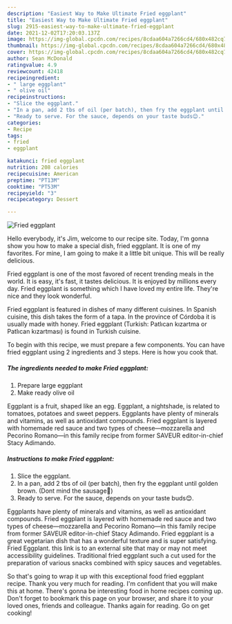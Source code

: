 ```yaml
---
description: "Easiest Way to Make Ultimate Fried eggplant"
title: "Easiest Way to Make Ultimate Fried eggplant"
slug: 2915-easiest-way-to-make-ultimate-fried-eggplant
date: 2021-12-02T17:20:03.137Z
image: https://img-global.cpcdn.com/recipes/8cdaa604a7266cd4/680x482cq70/fried-eggplant-recipe-main-photo.jpg
thumbnail: https://img-global.cpcdn.com/recipes/8cdaa604a7266cd4/680x482cq70/fried-eggplant-recipe-main-photo.jpg
cover: https://img-global.cpcdn.com/recipes/8cdaa604a7266cd4/680x482cq70/fried-eggplant-recipe-main-photo.jpg
author: Sean McDonald
ratingvalue: 4.9
reviewcount: 42418
recipeingredient:
- " large eggplant"
- " olive oil"
recipeinstructions:
- "Slice the eggplant."
- "In a pan, add 2 tbs of oil (per batch), then fry the eggplant until golden brown. (Dont mind the sausage🤣)"
- "Ready to serve. For the sauce, depends on your taste buds😊."
categories:
- Recipe
tags:
- fried
- eggplant

katakunci: fried eggplant 
nutrition: 208 calories
recipecuisine: American
preptime: "PT13M"
cooktime: "PT53M"
recipeyield: "3"
recipecategory: Dessert

---
```



![Fried eggplant](https://img-global.cpcdn.com/recipes/8cdaa604a7266cd4/680x482cq70/fried-eggplant-recipe-main-photo.jpg)

Hello everybody, it's Jim, welcome to our recipe site. Today, I'm gonna show you how to make a special dish, fried eggplant. It is one of my favorites. For mine, I am going to make it a little bit unique. This will be really delicious.

Fried eggplant is one of the most favored of recent trending meals in the world. It is easy, it's fast, it tastes delicious. It is enjoyed by millions every day. Fried eggplant is something which I have loved my entire life. They're nice and they look wonderful.

Fried eggplant is featured in dishes of many different cuisines. In Spanish cuisine, this dish takes the form of a tapa. In the province of Córdoba it is usually made with honey. Fried eggplant (Turkish: Patlıcan kızartma or Patlıcan kızartması) is found in Turkish cuisine.


To begin with this recipe, we must prepare a few components. You can have fried eggplant using 2 ingredients and 3 steps. Here is how you cook that.

<!--inarticleads1-->

##### The ingredients needed to make Fried eggplant:

1. Prepare  large eggplant
1. Make ready  olive oil


Eggplant is a fruit, shaped like an egg. Eggplant, a nightshade, is related to tomatoes, potatoes and sweet peppers. Eggplants have plenty of minerals and vitamins, as well as antioxidant compounds. Fried eggplant is layered with homemade red sauce and two types of cheese—mozzarella and Pecorino Romano—in this family recipe from former SAVEUR editor-in-chief Stacy Adimando. 

<!--inarticleads2-->

##### Instructions to make Fried eggplant:

1. Slice the eggplant.
1. In a pan, add 2 tbs of oil (per batch), then fry the eggplant until golden brown. (Dont mind the sausage🤣)
1. Ready to serve. For the sauce, depends on your taste buds😊.


Eggplants have plenty of minerals and vitamins, as well as antioxidant compounds. Fried eggplant is layered with homemade red sauce and two types of cheese—mozzarella and Pecorino Romano—in this family recipe from former SAVEUR editor-in-chief Stacy Adimando. Fried eggplant is a great vegetarian dish that has a wonderful texture and is super satisfying. Fried Eggplant. this link is to an external site that may or may not meet accessibility guidelines. Traditional fried eggplant such a cut used for the preparation of various snacks combined with spicy sauces and vegetables. 

So that's going to wrap it up with this exceptional food fried eggplant recipe. Thank you very much for reading. I'm confident that you will make this at home. There's gonna be interesting food in home recipes coming up. Don't forget to bookmark this page on your browser, and share it to your loved ones, friends and colleague. Thanks again for reading. Go on get cooking!
